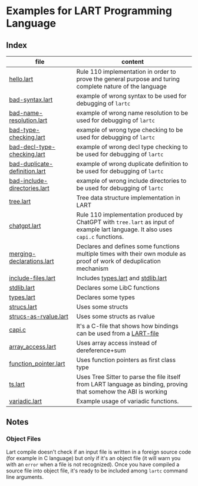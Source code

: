 # Examples for LART Programming Language

## Index

| file | content |
| --- | --- |
| [hello.lart](hello.lart) | Rule 110 implementation in order to prove the general purpose and turing complete nature of the language |
| [bad-syntax.lart](bad-syntax.lart) | example of wrong syntax to be used for debugging of `lartc` |
| [bad-name-resolution.lart](bad-name-resolution.lart) | example of wrong name resolution to be used for debugging of `lartc` |
| [bad-type-checking.lart](bad-type-checking.lart) | example of wrong type checking to be used for debugging of `lartc` |
| [bad-decl-type-checking.lart](bad-decl-type-checking.lart) | example of wrong decl type checking to be used for debugging of `lartc` |
| [bad-duplicate-definition.lart](bad-duplicate-definition.lart) | example of wrong duplicate definition to be used for debugging of `lartc` |
| [bad-include-directories.lart](bad-include-directories.lart) | example of wrong include directories to be used for debugging of `lartc` |
| [tree.lart](tree.lart) | Tree data structure implementation in LART |
| [chatgpt.lart](chatgpt.lart) | Rule 110 implementation produced by ChatGPT with `tree.lart` as input of example lart language. It also uses `capi.c` functions. |
| [merging-declarations.lart](merging-declarations.lart) | Declares and defines some functions multiple times with their own module as proof of work of deduplication mechanism |
| [include-files.lart](include-files.lart) | Includes [types.lart](types.lart) and [stdlib.lart](stdlib.lart) |
| [stdlib.lart](stdlib.lart) | Declares some LibC functions |
| [types.lart](types.lart) | Declares some types |
| [strucs.lart](strucs.lart) | Uses some structs |
| [strucs-as-rvalue.lart](strucs-as-rvalue.lart) | Uses some structs as rvalue |
| [capi.c](capi.c) | It's a C-file that shows how bindings can be used from a [LART-file](chatgpt.lart) |
| [array_access.lart](array_access.lart) | Uses array access instead of dereference+sum |
| [function_pointer.lart](function_pointer.lart) | Uses function pointers as first class type |
| [ts.lart](ts.lart) | Uses Tree Sitter to parse the file itself from LART language as binding, proving that somehow the ABI is working |
| [variadic.lart](variadic.lart) | Example usage of variadic functions. |

## Notes

### Object Files

Lart compile doesn't check if an input file is written in a foreign source code (for example in C language) but only if it's an object file (it will warn you with an `error` when a file is not recognized).
Once you have compiled a source file into object file, it's ready to be included among `lartc` command line arguments.
